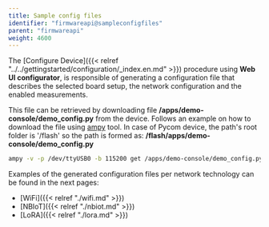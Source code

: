 ```yaml
---
title: Sample config files
identifier: "firmwareapi@sampleconfigfiles"
parent: "firmwareapi"
weight: 4600
---
```


The [Configure Device]({{< relref "../../gettingstarted/configuration/_index.en.md" >}}) procedure using **Web UI configurator**, is responsible of generating a configuration file that describes the selected board setup, the network configuration and the enabled measurements.

This file can be retrieved by downloading file **/apps/demo-console/demo_config.py** from the device. Follows an example on how to download the file using [ampy](https://github.com/scientifichackers/ampy) tool. In case of Pycom device, the path's root folder is '/flash' so the path is formed as: **/flash/apps/demo-console/demo_config.py**

```bash
ampy -v -p /dev/ttyUSB0 -b 115200 get /apps/demo-console/demo_config.py demo_wifi_config.py
```

Examples of the generated configuration files per network technology can be found in the next pages:

-   [WiFi]({{< relref "./wifi.md" >}})
-   [NBIoT]({{< relref "./nbiot.md" >}})
-   [LoRA]({{< relref "./lora.md" >}})
